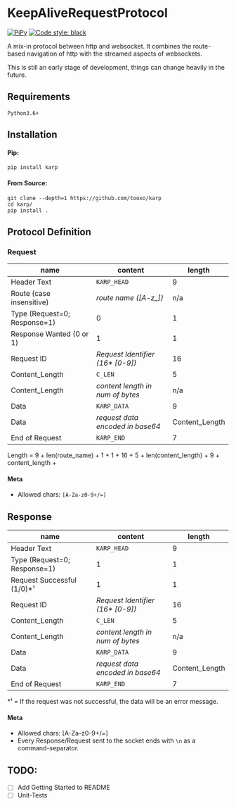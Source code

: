 # KeepAliveRequestProtocol

[![PiPy](https://img.shields.io/pypi/v/karp?style=flat-square)](https://pypi.org/project/karp/)
[![Code style: black](https://img.shields.io/badge/code%20style-black-000000.svg)](https://github.com/ambv/black)

A mix-in protocol between http and websocket. It combines the route-based navigation of http with the 
streamed aspects of websockets.

This is still an early stage of development, things can change heavily in the future.


## Requirements
`Python3.6+`

## Installation

#### Pip:
`pip install karp`

#### From Source:
```shell script
git clone --depth=1 https://github.com/tooxo/karp
cd karp/
pip install .
```

## Protocol Definition
### Request

| name                         | content                                      | length             |
| ---------------------------- | -------------------------------------------- | ------------------ |
| Header Text                  | `KARP_HEAD`                                  | 9                  |
| Route (case insensitive)     | *route name ([A-z\_])*                       | n/a                |
| Type (Request=0; Response=1) | 0                                            | 1                  |
| Response Wanted (0 or 1)     | 1                                            | 1                  |
| Request ID                   | *Request Identifier (16\* [0-9])*            | 16                 |
| Content_Length               | `C_LEN`                                      | 5                  |
| Content_Length               | *content length in num of bytes*             | n/a                |
| Data                         | `KARP_DATA`                                  | 9                  |
| Data                         | *request data encoded in base64*             | Content_Length     |
| End of Request               | `KARP_END`                                   | 7                  |

Length = 9 + len(route_name) + 1 + 1 + 16 + 5 + len(content_length) + 9 + content_length + 

#### Meta

- Allowed chars: `[A-Za-z0-9+/=]`

## Response

| name                         | content                                       | length             |
| ---------------------------- | --------------------------------------------- | ------------------ |
| Header Text                  | `KARP_HEAD`                                   | 9                  |
| Type (Request=0; Response=1) | 1                                             | 1                  |
| Request Successful (1/0)*¹   | 1                                             | 1                  |
| Request ID                   | *Request Identifier (16\* [0-9])*             | 16                 |
| Content_Length               | `C_LEN`                                       | 5                  |
| Content_Length               | *content length in num of bytes*              | n/a                |
| Data                         | `KARP_DATA`                                   | 9                  |
| Data                         | *request data encoded in base64*              | Content_Length     |
| End of Request               | `KARP_END`                                    | 7                  |

*¹ = If the request was not successful, the data will be an error message.

#### Meta

- Allowed chars: [A-Za-z0-9+/=]
- Every Response/Request sent to the socket ends with `\n` as a command-separator.

## TODO:

* [ ] Add Getting Started to README
* [ ] Unit-Tests